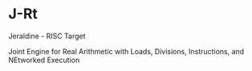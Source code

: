 # J-Rt
Jeraldine - RISC Target

Joint
Engine for
Real
Arithmetic with
Loads,
Divisions,
Instructions, and
NEtworked Execution
